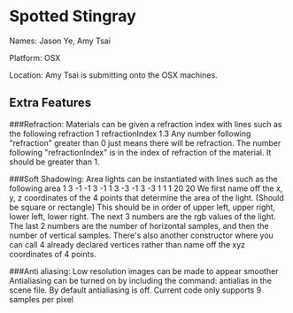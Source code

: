 Spotted Stingray
================
Names: Jason Ye, Amy Tsai

Platform: OSX 

Location: Amy Tsai is submitting onto the OSX machines.

Extra Features
--------------

###Refraction: 
Materials can be given a refraction index with lines such as the following
refraction 1
refractionIndex 1.3
Any number following "refraction" greater than 0 just means there will be refraction. The number following "refractionIndex" is in the index of refraction of the material. It should be greater than 1.

###Soft Shadowing: Area lights can be instantiated with lines such as the following
area 1 3 -1 -1 3 -1 1 3 -3 -1 3 -3 1 1 1 20 20
We first name off the x, y, z coordinates of the 4 points that determine the area of the light. (Should be square or rectangle) This should be in order of upper left, upper right, lower left, lower right. The next 3 numbers are the rgb values of the light. The last 2 numbers are the number of horizontal samples, and then the number of vertical samples.
There's also another constructor where you can call 4 already declared vertices rather than name off the xyz coordinates of 4 points.

###Anti aliasing: Low resolution images can be made to appear smoother
Antialiasing can be turned on by including the command:
antialias
in the scene file. By default antialiasing is off. Current code only supports 9 samples per pixel
